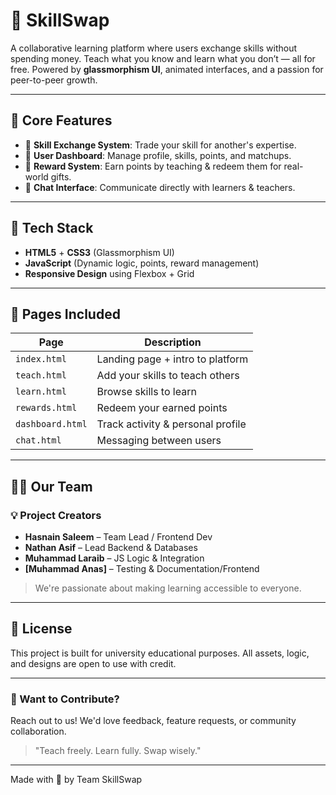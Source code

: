 # 🌟 SkillSwap

A collaborative learning platform where users exchange skills without spending money. Teach what you know and learn what you don’t — all for free. Powered by **glassmorphism UI**, animated interfaces, and a passion for peer-to-peer growth.

---

## 🧠 Core Features

- 🔄 **Skill Exchange System**: Trade your skill for another's expertise.
- 👤 **User Dashboard**: Manage profile, skills, points, and matchups.
- 💎 **Reward System**: Earn points by teaching & redeem them for real-world gifts.
- 💬 **Chat Interface**: Communicate directly with learners & teachers.

---

## 🚀 Tech Stack

- **HTML5** + **CSS3** (Glassmorphism UI)
- **JavaScript** (Dynamic logic, points, reward management)
- **Responsive Design** using Flexbox + Grid

---

## 📁 Pages Included

| Page         | Description                             |
|--------------|-----------------------------------------|
| `index.html` | Landing page + intro to platform        |
| `teach.html` | Add your skills to teach others         |
| `learn.html` | Browse skills to learn                  |
| `rewards.html` | Redeem your earned points              |
| `dashboard.html` | Track activity & personal profile    |
| `chat.html` | Messaging between users                  |


---

## 🧑‍💻 Our Team

### 💡 Project Creators

- **Hasnain Saleem** – Team Lead / Frontend Dev
- **Nathan Asif** – Lead Backend & Databases
- **Muhammad Laraib** – JS Logic & Integration
- **[Muhammad Anas]** – Testing & Documentation/Frontend

> We're passionate about making learning accessible to everyone.

----

## 📜 License

This project is built for university educational purposes. All assets, logic, and designs are open to use with credit.

---

### 💬 Want to Contribute?
Reach out to us! We'd love feedback, feature requests, or community collaboration.

> "Teach freely. Learn fully. Swap wisely."

---

Made with 💙 by Team SkillSwap
